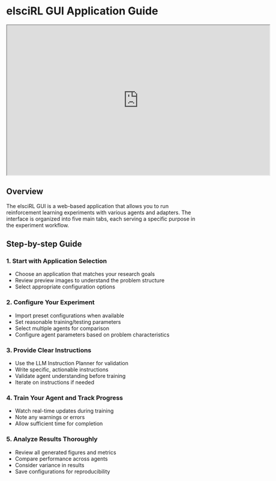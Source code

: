 # elsciRL GUI Application Guide

<div align="center">
    <iframe width="700" height="400"  
        src="https://www.youtube.com/embed/JbPtl7Sk49Y">  
    </iframe>
</div>

## Overview

The elsciRL GUI is a web-based application that allows you to run reinforcement learning experiments with various agents and adapters. The interface is organized into five main tabs, each serving a specific purpose in the experiment workflow.

## Step-by-step Guide

### 1. Start with Application Selection
- Choose an application that matches your research goals
- Review preview images to understand the problem structure
- Select appropriate configuration options

### 2. Configure Your Experiment
- Import preset configurations when available
- Set reasonable training/testing parameters
- Select multiple agents for comparison
- Configure agent parameters based on problem characteristics

### 3. Provide Clear Instructions
- Use the LLM Instruction Planner for validation
- Write specific, actionable instructions
- Validate agent understanding before training
- Iterate on instructions if needed

### 4. Train Your Agent and Track Progress
- Watch real-time updates during training
- Note any warnings or errors
- Allow sufficient time for completion

### 5. Analyze Results Thoroughly
- Review all generated figures and metrics
- Compare performance across agents
- Consider variance in results
- Save configurations for reproducibility



